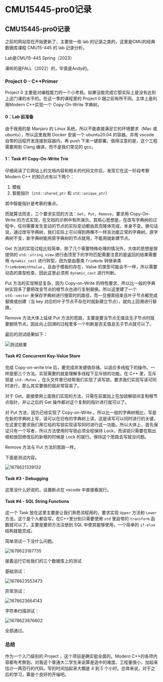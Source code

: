 # CMU15445-pro0记录


## CMU15445-pro0记录

之前的网站现在开始更新了，主要放一些 lab 的记录之类的，这里是CMU的经典数据库课程 CMU15-445 的 lab 记录分析。

Lab是CMU15-445 Spring（2023）

课听的是FALL（2022）的，毕竟是Andy的。

### Project 0 - C++Primer

Project 0 主要是对编程能力的一个小考核。如果没能完成它那实际上是没有达到上这门课的水平的。在这一季的课程里的 Project 0 跟之前有所不同。主体上是利用Modern C++实现一个 Copy-On-Write 字典树。

#### 0：Lab 前准备

由于我用的是 Manjaro 的 Linux 系统，所以不能直接满足它的环境要求（Mac 或 ubuntu），所以这里我用 Docker 安装一个 ubuntu20.04 的容器。并用 vscode 自带的远程开发连接到容器内，再 push 下来一键部署。值得注意的是，这个工程需要用到 Clang 编译，而不是我们常见的 gcc。

#### 1：Task #1 Copy-On-Write Trie

仔细阅读了它网站上的文档内容和相关的代码文件后，发现它在这一阶段考察 Modern C++ 的知识点有以下两个：

1. 模板
2. 智能指针（`std::shared_ptr` 和 `std::unique_ptr`）

其中智能指针是考察的重点。

而就算法而言，三个要求实现的方法：`Get`，`Put`，`Remove`，要求用 Copy-On-Write 的方式实现，在文档的示例中有所演示。其核心思想是，在改写字典树的过程中，任何需要发生变动的节点的实际变动都由其克隆体完成，本身不变。换句话说，通过改写字典树，我们实际上可以得到两棵不一样且功能正常的字典树。原字典树不变，新字典树能用原字典树的节点就用，不能用就新建节点。

Get 方法的实现过程比较简单，除了几个需要特殊处理的情况外，大体的思想是按提供的 `std::string_view` 进行由顶至下的字符匹配需要注意的是返回的结果需要用 `dynamic_cast` 进行转型，因为是由基类 `TrieNode` 转继承类 `TrieNodeWithValue` 。且由于模板的存在，Value 的类型可能会不一样，所以需要动态的类型检查，因此这里必须用 `dynamic_cast` 进行判断。

Put 方法的实现稍显复杂，因为 Copy-on-Write 的特性要求，所以比一般的字典树实现多了要把改变节点的根节点也进行复制替换。所以这里建了一个 `std::vector` 来保存字典树进行搜索时的路径，而一旦搜索结束且叶子节点都完成替换或创建（当 key 对应的叶子节点不存在时就新建立节点），就向上回溯进行替换。

Remove 方法大体上延续 Put 方法的思路，主要是要当节点无值且无子节点时就要删除节点。因此向上回溯的过程里多一个判断是否无值且无子节点就可以了。

最后的测试结果如下：

![测试结果](media/cmu15454/2023-03-12_19-24.png)

#### Task #2 Concurrent Key-Value Store

完成 Copy-on-write  trie 后，要完成并发键值存储。以适应多线程下的操作。一样是那三个方法。实现需要的就是理解多线程下互斥锁的功能。在 C++ 里，互斥锁是 `std::Mutex` ，在头文件里已经帮我们实现了读写锁，要求我们实现写读可同时进行，那么其实要做的就非常容易了。

对于 Get，直接使用上面我们实现的方法，只需在前面加上在加锁解锁间复制根节点指针，并让之后的 Get 操作都对这个复制的指针进行就可以了。

对 Put 方法，因为已经实现了 Copy-on-Write 。所以比一般的字典树相比，写是在新的字典树上写，读可以在旧有的字典树上读，这是读写可以同时进行的关键，在这里它要求我们用它给的写锁实现读写同时进行这一功能。所以大体上，首先保证只有一个写者，所以方法使用时写锁必须全程保持 Lock，而读锁只需要在取出根和放回修改后的新根的时候是 Lock 的就行。保持这个思路去写就没问题。

Remove 方法与 Put 方法的思路一样。

下面是测试内容。

![1678621339132](media/cmu15454/2023-03-12_19-42.png)

#### Task #3 - Debugging

这里没什么好说的，设置断点在 vscode 中直接看就行。

#### Task #4 - SQL String Functions

这一个 Task 放在这里主要是让我们熟悉流程用的，要求实现 `Upper` 方法和 `Lower` 方法。这个是个人都会写。在C++里分别只需要使用 `std` 里自带的 `transform` 函数就可以了。主要是要把方法注册到 SQL 中使其能够使用，一个简单的 `if-else` 结构就能完成。

简单测试一下没什么问题。

![1678623187735](media/cmu15454/2023-03-12_20-12.png)

接着运行它给我们的三个数据库上的测试

基础测试：

![1678623553473](media/cmu15454/2023-03-12_20-16.png)

异常测试：

![1678623664143](media/cmu15454/2023-03-12_20-18.png)

字符串扫描测试：

![1678623876602](media/cmu15454/2023-03-12_20-18_1.png)

全部通过。

### 总结

作为一个入门级别的 Project ，这个项目是确实挺全面的。Modern C++的各项内容都有考察到。对我这个普通大二学生来说算是适中的难度。工程量很小，加起来估计一两百行的代码。写的时间加起来大概是 4 到 5 个小时。总体来说，对于之后的学习，算是个良好的开端吧。

